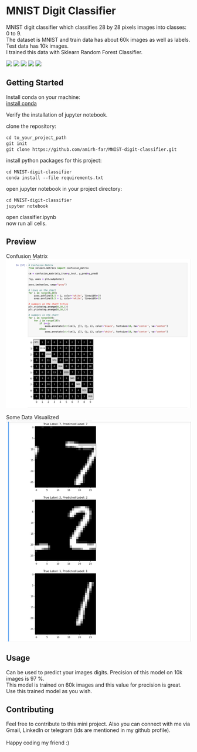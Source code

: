 # MNIST Digit Classifier

MNIST digit classifier which classifies 28 by 28 pixels images into classes: 0 to 9.<br>
The dataset is MNIST and train data has about 60k images as well as labels.<br>
Test data has 10k images.<br>
I trained this data with Sklearn Random Forest Classifier.

<p>
  <img src="https://img.shields.io/badge/Python-FFD43B?style=for-the-badge&logo=python&logoColor=blue"/>
  <img src="https://img.shields.io/badge/conda-342B029.svg?&style=for-the-badge&logo=anaconda&logoColor=white"/>
  <img src="https://img.shields.io/badge/Jupyter-F37626.svg?&style=for-the-badge&logo=Jupyter&logoColor=white"/>
  <img src="https://img.shields.io/badge/Numpy-777BB4?style=for-the-badge&logo=numpy&logoColor=white"/>
  <img src="https://img.shields.io/badge/scikit_learn-F7931E?style=for-the-badge&logo=scikitlearn&logoColor=white"/>
</p>

## Getting Started

Install conda on your machine:<br>
[install conda](https://conda.io/projects/conda/en/latest/user-guide/install/index.html)<br>

Verify the installation of jupyter notebook.<br>

clone the repository:<br>
```
cd to_your_project_path
git init
git clone https://github.com/amirh-far/MNIST-digit-classifier.git
```
install python packages for this project:<br>
```
cd MNIST-digit-classifier
conda install --file requirements.txt
```
open jupyter notebook in your project directory:<br>
```
cd MNIST-digit-classifier
jupyter notebook
```
open classifier.ipynb<br>
now run all cells.<br>

## Preview

Confusion Matrix <br>
<img src="https://github.com/amirh-far/MNIST-digit-classifier/blob/main/readme_images/confusion%20matrix.png"/>

Some Data Visualized <br>
<img src="https://github.com/amirh-far/MNIST-digit-classifier/blob/main/readme_images/some%20data%20visualized.png"/>


## Usage

Can be used to predict your images digits. Precision of this model on 10k images is 97 %.<br>
This model is trained on 60k images and this value for precision is great.<br>
Use this trained model as you wish.


## Contributing

Feel free to contribute to this mini project. Also you can connect with me via Gmail, LinkedIn or telegram (ids are mentioned in my github profile).<br>
<br>
Happy coding my friend :)

